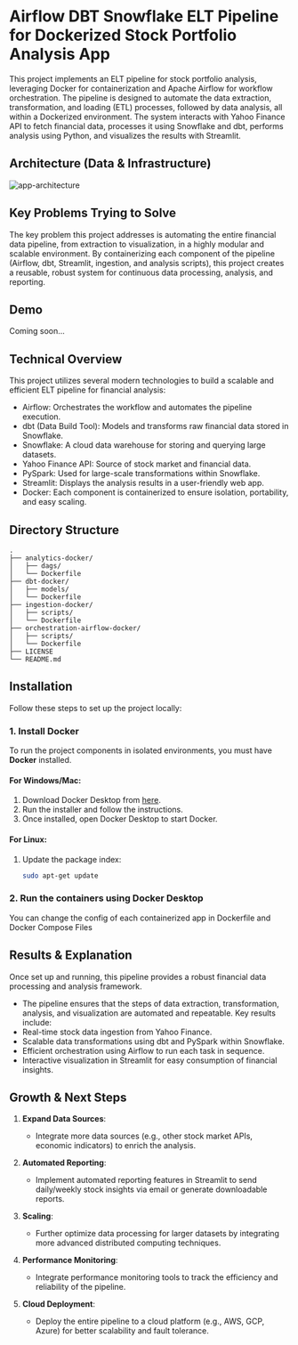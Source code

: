 # Airflow DBT Snowflake ELT Pipeline for Dockerized Stock Portfolio Analysis App

This project implements an ELT pipeline for stock portfolio analysis, leveraging Docker for containerization and Apache Airflow for workflow orchestration. The pipeline is designed to automate the data extraction, transformation, and loading (ETL) processes, followed by data analysis, all within a Dockerized environment. The system interacts with Yahoo Finance API to fetch financial data, processes it using Snowflake and dbt, performs analysis using Python, and visualizes the results with Streamlit.


## Architecture (Data & Infrastructure)
![app-architecture](https://github.com/user-attachments/assets/3aadf2f5-c1b5-46aa-80b0-e35d62f33173)



## Key Problems Trying to Solve
The key problem this project addresses is automating the entire financial data pipeline, from extraction to visualization, in a highly modular and scalable environment. By containerizing each component of the pipeline (Airflow, dbt, Streamlit, ingestion, and analysis scripts), this project creates a reusable, robust system for continuous data processing, analysis, and reporting.


## Demo
Coming soon...



## Technical Overview

This project utilizes several modern technologies to build a scalable and efficient ELT pipeline for financial analysis:

- Airflow: Orchestrates the workflow and automates the pipeline execution.
- dbt (Data Build Tool): Models and transforms raw financial data stored in Snowflake.
- Snowflake: A cloud data warehouse for storing and querying large datasets.
- Yahoo Finance API: Source of stock market and financial data.
- PySpark: Used for large-scale transformations within Snowflake.
- Streamlit: Displays the analysis results in a user-friendly web app.
- Docker: Each component is containerized to ensure isolation, portability, and easy scaling.

  

## Directory Structure

```text
.
├── analytics-docker/
│   ├── dags/
│   └── Dockerfile
├── dbt-docker/
│   ├── models/
│   └── Dockerfile
├── ingestion-docker/
│   ├── scripts/
│   └── Dockerfile
├── orchestration-airflow-docker/
│   ├── scripts/
│   └── Dockerfile
├── LICENSE
└── README.md
```



## Installation
Follow these steps to set up the project locally:


### 1. Install Docker

To run the project components in isolated environments, you must have **Docker** installed.


#### For Windows/Mac:
1. Download Docker Desktop from [here](https://www.docker.com/products/docker-desktop).
2. Run the installer and follow the instructions.
3. Once installed, open Docker Desktop to start Docker.


#### For Linux:
1. Update the package index:

   ```bash
   sudo apt-get update


### 2. Run the containers using Docker Desktop

You can change the config of each containerized app in Dockerfile and Docker Compose Files



## Results & Explanation

Once set up and running, this pipeline provides a robust financial data processing and analysis framework. 
- The pipeline ensures that the steps of data extraction, transformation, analysis, and visualization are automated and repeatable. Key results include:
- Real-time stock data ingestion from Yahoo Finance.
- Scalable data transformations using dbt and PySpark within Snowflake.
- Efficient orchestration using Airflow to run each task in sequence.
- Interactive visualization in Streamlit for easy consumption of financial insights.



## Growth & Next Steps

1. **Expand Data Sources**: 
   - Integrate more data sources (e.g., other stock market APIs, economic indicators) to enrich the analysis.

2. **Automated Reporting**: 
   - Implement automated reporting features in Streamlit to send daily/weekly stock insights via email or generate downloadable reports.

3. **Scaling**: 
   - Further optimize data processing for larger datasets by integrating more advanced distributed computing techniques.

4. **Performance Monitoring**: 
   - Integrate performance monitoring tools to track the efficiency and reliability of the pipeline.

5. **Cloud Deployment**: 
   - Deploy the entire pipeline to a cloud platform (e.g., AWS, GCP, Azure) for better scalability and fault tolerance.














